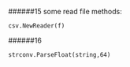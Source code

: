 ######15
some read file methods:
```
csv.NewReader(f) 
```

######16
```
strconv.ParseFloat(string,64)
```